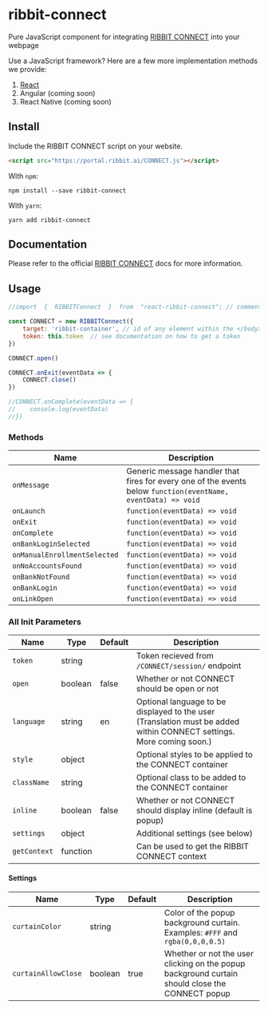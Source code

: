 
# ribbit-connect
Pure JavaScript component for integrating [RIBBIT CONNECT](https://ribbit.ai/) into your webpage

Use a JavaScript framework? Here are a few more implementation methods we provide:
1.  [React](https://github.com/darrylhuffman/react-ribbit-connect)
2. Angular (coming soon)
3. React Native (coming soon)

## Install
Include the RIBBIT CONNECT script on your website. 

```html
<script src="https://portal.ribbit.ai/CONNECT.js"></script>
```

With ```npm```:
```
npm install --save ribbit-connect
```

With ```yarn```:
```
yarn add ribbit-connect
```


## Documentation
Please refer to the official [RIBBIT CONNECT](https://portal.ribbit.ai/Widgets/Integration) docs for more information.

## Usage
```js
//import  {  RIBBITConnect  }  from  "react-ribbit-connect"; // comment out only if you used npm or yarn to install

const CONNECT = new RIBBITConnect({
    target: 'ribbit-container', // id of any element within the </body> which you want CONNECT to initialize within
    token: this.token  // see documentation on how to get a token
})

CONNECT.open()

CONNECT.onExit(eventData => {
    CONNECT.close()
})

//CONNECT.onComplete(eventData => {
//    console.log(eventData)
//})

```

### Methods

| Name | Description |
| ------- | --------|
| ```onMessage``` | Generic message handler that fires for every one of the events below ```function(eventName, eventData) => void```  
| ```onLaunch``` |  ```function(eventData) => void```  
| ```onExit``` | ```function(eventData) => void```  
| ```onComplete``` | ```function(eventData) => void```  
| ```onBankLoginSelected``` | ```function(eventData) => void```  
| ```onManualEnrollmentSelected``` | ```function(eventData) => void```  
| ```onNoAccountsFound``` | ```function(eventData) => void```  
| ```onBankNotFound``` | ```function(eventData) => void```  
| ```onBankLogin``` | ```function(eventData) => void```  
| ```onLinkOpen``` | ```function(eventData) => void``` 

### All Init Parameters
| Name | Type | Default | Description |
| ------- | ----- | --------- | --------|
| ```token``` | string |  | Token recieved from ```/CONNECT/session/``` endpoint
| ```open``` | boolean | false | Whether or not CONNECT should be open or not
| ```language``` | string | en | Optional language to be displayed to the user (Translation must be added within CONNECT settings. More coming soon.)
| ```style``` | object |  | Optional styles to be applied to the CONNECT container
| ```className``` | string |  | Optional class to be added to the CONNECT container
| ```inline``` | boolean | false | Whether or not CONNECT should display inline (default is popup)
| ```settings``` | object | | Additional settings (see below)
| ```getContext``` | function |  | Can be used to get the RIBBIT CONNECT context 

#### Settings
| Name | Type | Default | Description | 
| ------- | ----- | --------- | --------|
| ```curtainColor``` | string |  | Color of the popup background curtain. Examples: ```#FFF``` and ```rgba(0,0,0,0.5)```
| ```curtainAllowClose``` | boolean | true | Whether or not the user clicking on the popup background curtain should close the CONNECT popup


